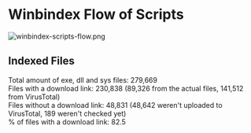 # Winbindex Flow of Scripts

![winbindex-scripts-flow.png](winbindex-scripts-flow.png)

## Indexed Files

<!--FileStats-->
Total amount of exe, dll and sys files: 279,669  
Files with a download link: 230,838 (89,326 from the actual files, 141,512 from VirusTotal)  
Files without a download link: 48,831 (48,642 weren't uploaded to VirusTotal, 189 weren't checked yet)  
% of files with a download link: 82.5  
<!--/FileStats-->
